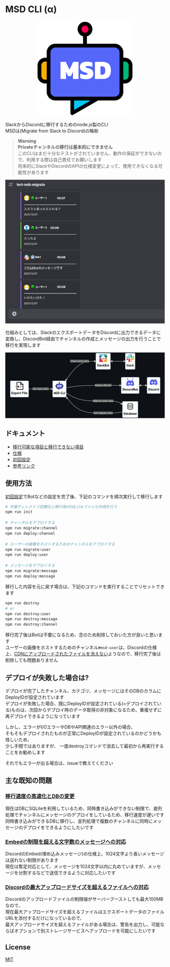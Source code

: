 # MSD CLI (α)

<p align="center">
  <img src="./docs/img/msd.png" width="300" height="300">
</p>

SlackからDiscordに移行するためのnode.js製のCLI  
MSDは(Migrate from Slack to Discord)の略称  

> **Warning**  
> **Privateチャンネルの移行は基本的にできません**  
> このCLIはまだ十分なテストがされていません、動作の保証ができないので、利用する際は自己責任でお願いします  
> 将来的にSlackやDiscordのAPIの仕様変更によって、使用できなくなる可能性があります  

<p align="center">
  <img src="./docs/img/example.png" min-width="600" min-height="540">
</p>

仕組みとしては、SlackのエクスポートデータをDiscordに出力できるデータに変換し、DiscordBot経由でチャンネルの作成とメッセージの出力を行うことで移行を実現します  

<p align="center">
  <img src="./docs/img/architecture.png" min-width="850" min-height="350">
</p>

## ドキュメント

- [移行可能な項目と移行できない項目](./docs/migration.md)
- [仕様](./docs/specification.md)
- [初回設定](./docs/init.md)
- [参考リンク](./docs/reference.md)

## 使用方法

[初回設定](./docs/initial-setting.md)でBotなどの設定を完了後、下記のコマンドを順次実行して移行します  

```zsh
# 作業ディレクトリ初期化と移行用のSQLiteファイル作成を行う
npm run init

# チャンネルをデプロイする
npm run migrate:channel
npm run deploy:channel

# ユーザーの画像をホストするためのチャンネルをデプロイする
npm run migrate:user
npm run deploy:user

# メッセージをデプロイする
npm run migrate:message
npm run deploy:message
```

移行した内容を元に戻す場合は、下記のコマンドを実行することでリセットできます  

```zsh
npm run destroy
# or
npm run destroy:user
npm run destroy:message
npm run destroy:channel
```

移行完了後はBotは不要になるため、念のため削除しておいた方が良いと思います  
ユーザーの画像をホストするためのチャンネル`#msd-user`は、Discordの仕様上、[CDNにアップロードされたファイルを消えない](https://support.discord.com/hc/en-us/community/posts/360061593771-Privacy-for-CDN-attachements)ようなので、移行完了後は削除しても問題ありません  

## デプロイが失敗した場合は?

デプロイが完了したチャンネル、カテゴリ、メッセージにはそのDBのカラムにDeployIDが設定されています  
デプロイが失敗した場合、既にDeployIDが設定されている(=デプロイされている)ものは、次回からデプロイ時のデータ取得の非対象になるため、重複せずに再デプロイできるようになっています  

しかし、エラーがI/OエラーやDBやAPI関連のエラー以外の場合、  
そもそもデプロイされたものが正常にDeployIDが設定されているのかどうかも怪しいため、  
少し手間ではありますが、 一度destroyコマンドで消去して最初から再実行することをお勧めします  

それでもエラーが出る場合は、issueで教えてください

## 主な既知の問題

### [移行速度の高速化とDBの変更](https://github.com/revoltage-inc/msd-cli/issues/37)

現在はDBにSQLiteを利用しているため、同時書き込みができない制限で、直列処理でチャンネルにメッセージのデプロイをしているため、移行速度が遅いです  
同時書き込みができるDBに移行し、並列処理で複数のチャンネルに同時にメッセージのデプロイをできるようにしたいです  

### [Embedの制限を超える文字数のメッセージへの対応](https://github.com/revoltage-inc/msd-cli/issues/13)

DiscordのEmbed(埋め込みメッセージ)の仕様上、1024文字より長いメッセージは送れない制限があります  
現在は暫定対応として、メッセージを1024文字以内に丸めていますが、メッセージを分割するなどで送信できるように対応したいです  

### [Discordの最大アップロードサイズを超えるファイルへの対応](https://github.com/revoltage-inc/msd-cli/issues/38)

Discordのアップロードファイルの制限値がサーバーブーストしても最大100MBなので、  
現在最大アップロードサイズを超えるファイルはエクスポートデータのファイルURLを添付するだけになっているので、  
最大アップロードサイズを超えるファイルがある場合は、警告を出力し、可能ならばオプションで別ストレージサービスへアップロードを可能にしたいです  

## License

[MIT](https://opensource.org/licenses/MIT)
